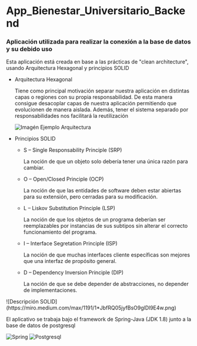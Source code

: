 # App_Bienestar_Universitario_Backend

### Aplicación utilizada para realizar la conexión a la base de datos y su debido uso

<p> Esta aplicación está creada en base a las prácticas de "clean architecture", usando Arquitectura Hexagonal y principios SOLID 
</p>


<ul>
  <li>Arquitectura Hexagonal</li>
  <p> 
   Tiene como principal motivación separar nuestra aplicación en distintas capas o regiones con su propia responsabilidad.
   De esta manera consigue desacoplar capas de nuestra aplicación permitiendo que evolucionen de manera aislada. 
   Además, tener el sistema separado por responsabilidades nos facilitará la reutilización
  </p>
  
  ![Imagén Ejemplo Arquitectura](https://miro.medium.com/max/1400/1*yR4C1B-YfMh5zqpbHzTyag.png)
  
  <li>Principios SOLID</li>
    <ul>
    <li>
      S – Single Responsability Principle (SRP)
      <p>
        La noción de que un objeto solo debería tener una única razón para cambiar.
      </p>
    </li>
    <li>
      O – Open/Closed Principle (OCP)
      <p>
        La noción de que las entidades de software deben estar abiertas para su extensión, pero cerradas para su modificación.
      </p>
    </li>
    <li>
      L – Liskov Substitution Principle (LSP) 
      <p>
        La noción de que los objetos de un programa deberían ser reemplazables por instancias de sus subtipos sin alterar el correcto funcionamiento del programa.
      </p>
    </li>
    <li>
      I – Interface Segretation Principle (ISP) 
      <p>
        La noción de que muchas interfaces cliente específicas son mejores que una interfaz de propósito general.
      </p>
    </li>
    <li>
      D – Dependency Inversion Principle (DIP) 
      <p>
        La noción de que se debe depender de abstracciones, no depender de implementaciones.
      </p>
    </li>
</ul>
</ul>
![Descripción SOLID](https://miro.medium.com/max/1191/1*JbfRQ05jyfBsO9glDl9E4w.png)

<p>
  El aplicativo se trabaja bajo el framework de Spring-Java (JDK 1.8) junto a la base de datos de postgresql 
</p>

![Spring](https://geeksjavamexico.files.wordpress.com/2017/09/spring-framework.png?w=550)
![Postgresql](https://sqltrainning.files.wordpress.com/2017/03/postgres_logo.png)
